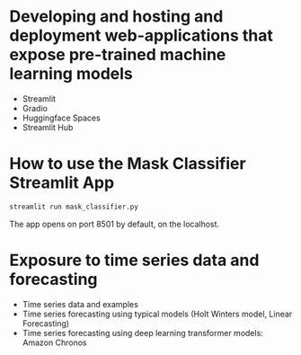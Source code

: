 # Developing and hosting and deployment web-applications that expose pre-trained machine learning models 
- Streamlit 
- Gradio
- Huggingface Spaces
- Streamlit Hub


# How to use the Mask Classifier Streamlit App

```python
streamlit run mask_classifier.py
```

The app opens on port 8501 by default, on the localhost. 


# Exposure to time series data and forecasting
- Time series data and examples 
- Time series forecasting using typical models (Holt Winters model, Linear Forecasting)
- Time series forecasting using deep learning transformer models: Amazon Chronos 

